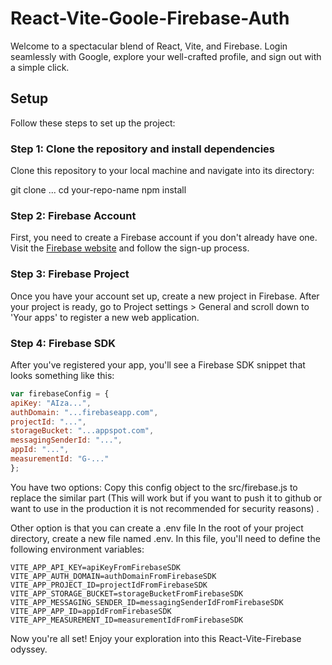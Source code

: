 # React-Vite-Goole-Firebase-Auth

Welcome to a spectacular blend of React, Vite, and Firebase. Login seamlessly with Google, explore your well-crafted profile, and sign out with a simple click.

## Setup

Follow these steps to set up the project:

### Step 1: Clone the repository and install dependencies

Clone this repository to your local machine and navigate into its directory:

git clone ...
cd your-repo-name
npm install

### Step 2: Firebase Account

First, you need to create a Firebase account if you don't already have one. Visit the [Firebase website](https://firebase.google.com/) and follow the sign-up process.

### Step 3: Firebase Project

Once you have your account set up, create a new project in Firebase. After your project is ready, go to Project settings > General and scroll down to 'Your apps' to register a new web application.

### Step 4: Firebase SDK

After you've registered your app, you'll see a Firebase SDK snippet that looks something like this:

```javascript
var firebaseConfig = {
apiKey: "AIza...",
authDomain: "...firebaseapp.com",
projectId: "...",
storageBucket: "...appspot.com",
messagingSenderId: "...",
appId: "...",
measurementId: "G-..."
};
```

You have two options:
Copy this config object to the src/firebase.js to replace the similar part (This will work but if you want to push it to github or want to use in the production it is not recommended for security reasons) .

Other option is that you can create a .env file In the root of your project directory, create a new file named .env. In this file, you'll need to define the following environment variables:

```javscript
VITE_APP_API_KEY=apiKeyFromFirebaseSDK
VITE_APP_AUTH_DOMAIN=authDomainFromFirebaseSDK
VITE_APP_PROJECT_ID=projectIdFromFirebaseSDK
VITE_APP_STORAGE_BUCKET=storageBucketFromFirebaseSDK
VITE_APP_MESSAGING_SENDER_ID=messagingSenderIdFromFirebaseSDK
VITE_APP_APP_ID=appIdFromFirebaseSDK
VITE_APP_MEASUREMENT_ID=measurementIdFromFirebaseSDK
```

Now you're all set! Enjoy your exploration into this React-Vite-Firebase odyssey.
